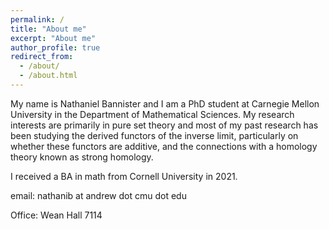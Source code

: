 ```yaml
---
permalink: /
title: "About me"
excerpt: "About me"
author_profile: true
redirect_from: 
  - /about/
  - /about.html
---
```


My name is Nathaniel Bannister and I am a PhD student at Carnegie Mellon University in the Department of Mathematical Sciences. My research interests are primarily in pure set theory and most of my past research has been studying the derived functors of the inverse limit, particularly on whether these functors are additive, and the connections with a homology theory known as strong homology.

I received a BA in math from Cornell University in 2021.

email: nathanib at andrew dot cmu dot edu

Office: Wean Hall 7114
